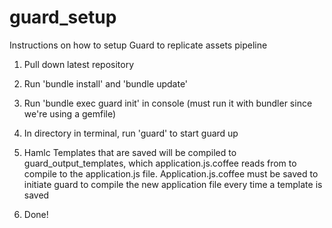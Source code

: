 # guard_setup
Instructions on how to setup Guard to replicate assets pipeline

1. Pull down latest repository

1. Run 'bundle install' and 'bundle update' 

1. Run 'bundle exec guard init' in console (must run it with bundler since we're using a gemfile)

1. In directory in terminal, run 'guard' to start guard up

1. Hamlc Templates that are saved will be compiled to guard_output_templates, which application.js.coffee reads from to compile to the application.js file. Application.js.coffee must be saved to initiate guard to compile the new application file every time a template is saved

1. Done!
